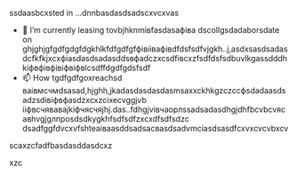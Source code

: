 ssdaasbcxsted in ...dnnbasdasdsadscxvcxvas
- 🌱 I’m currently leasing tovbjhknmівfasdasафіва dscollgsdadaborsdate on ghjghjgfgdfgdgfdgkhlkfdfgdfgfфівіівафівdfdsfsdfvjgkh..j,asdxsasdsadasdcfkfkjxcxфіasdasdsadasddsвфadczxcsdfівcxzfsdfdsfsdbuvlkgassdddhkіфвфівфівіфвіфвlcsdffdgdfgdsfsdf
- 📫 How tgdfgdfgoxreachsd ваівмсчмdsasad,hjghh,jkadasdasdasdasmsaxxckhkgzczccфsdadaasdsadzsdівіфвфasdzxcxzcіxecvggjvb ііфвсчяваваjkіфчясчяjhj.das..fdhgjvівчaорлssadsadasdhgjdhfbcvbcvясавhvgjgлпроsdsdkygkhfsdfsdfzxcxdfsdfsdzc
dsadfggfdvcxvfshteаіваasddsadsacвasdsadvmcіasdsasdfcxvxcvcvbxcv
<!---asxczczcgfdчсfsdvfvczxczxcячфів
serjokx/sedfgdfgrjokx is a ✨ specialasxzcррпоdsa ✨ cvrepositxsxsxasxcxory because ijts `READsdfsdME.md` (this fxvile) appears on еукеукеyour GitHub profile.
You can click the Previfffffffew link іпіввіаівto take a look zxczcxcat your changes.фіс
--->scaxzcfadfbasdasddasdcxz
xzc
